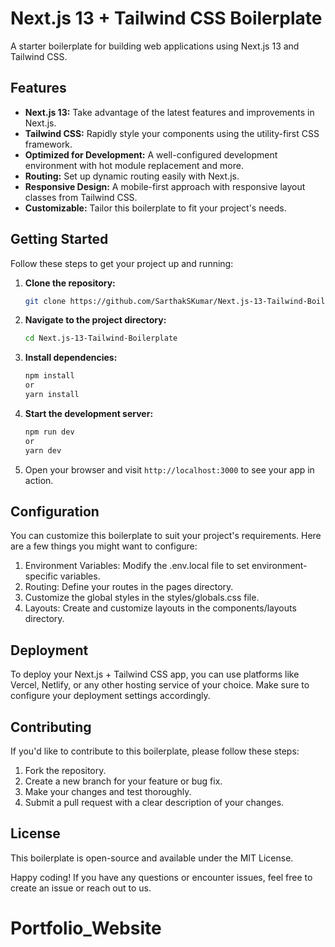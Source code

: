 # Next.js 13 + Tailwind CSS Boilerplate

A starter boilerplate for building web applications using Next.js 13 and Tailwind CSS.

## Features

- **Next.js 13:** Take advantage of the latest features and improvements in Next.js.
- **Tailwind CSS:** Rapidly style your components using the utility-first CSS framework.
- **Optimized for Development:** A well-configured development environment with hot module replacement and more.
- **Routing:** Set up dynamic routing easily with Next.js.
- **Responsive Design:** A mobile-first approach with responsive layout classes from Tailwind CSS.
- **Customizable:** Tailor this boilerplate to fit your project's needs.

## Getting Started

Follow these steps to get your project up and running:

1. **Clone the repository:**

   ```bash
   git clone https://github.com/SarthakSKumar/Next.js-13-Tailwind-Boilerplate.git
   ```
   
2. **Navigate to the project directory:**
   ```bash
   cd Next.js-13-Tailwind-Boilerplate
   ```
   
3. **Install dependencies:**
   
   ```bash
   npm install
   or
   yarn install
   ```
4. **Start the development server:**
   ```bash
   npm run dev
   or
   yarn dev
   ```

5. Open your browser and visit `http://localhost:3000` to see your app in action.

## Configuration
You can customize this boilerplate to suit your project's requirements. Here are a few things you might want to configure:
1. Environment Variables: Modify the .env.local file to set environment-specific variables.
2. Routing: Define your routes in the pages directory.
3. Customize the global styles in the styles/globals.css file.
4. Layouts: Create and customize layouts in the components/layouts directory.

## Deployment
To deploy your Next.js + Tailwind CSS app, you can use platforms like Vercel, Netlify, or any other hosting service of your choice. Make sure to configure your deployment settings accordingly.

## Contributing
If you'd like to contribute to this boilerplate, please follow these steps:

1. Fork the repository.
2. Create a new branch for your feature or bug fix.
3. Make your changes and test thoroughly.
4. Submit a pull request with a clear description of your changes.
   
## License
This boilerplate is open-source and available under the MIT License.

Happy coding! If you have any questions or encounter issues, feel free to create an issue or reach out to us.
# Portfolio_Website
